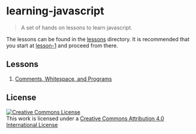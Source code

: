 # learning-javascript
> A set of hands on lessons to learn javascript.

The lessons can be found in the [lessons](lessons) directory.  It is recommended that you start at [lesson-1](lessons/lesson-1-comments-whitespace-programs.js) and proceed from there.

## Lessons

1. [Comments, Whitespace, and Programs](lessons/lesson-1-comments-whitespace-programs.js)

## License
<a rel="license" href="http://creativecommons.org/licenses/by/4.0/"><img alt="Creative Commons License" style="border-width:0" src="https://i.creativecommons.org/l/by/4.0/88x31.png" /></a><br />This work is licensed under a <a rel="license" href="http://creativecommons.org/licenses/by/4.0/">Creative Commons Attribution 4.0 International License</a>

